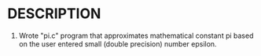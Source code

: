 # DESCRIPTION

1) Wrote "pi.c" program that approximates mathematical constant pi based on the user entered small (double precision) number epsilon.
